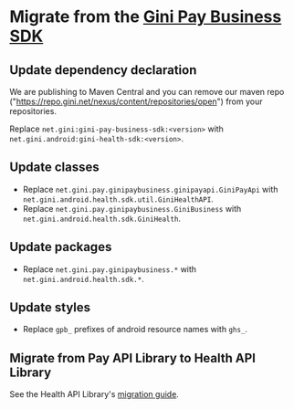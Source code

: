 # Migrate from the [Gini Pay Business SDK](https://github.com/gini/gini-pay-business-sdk-android)

## Update dependency declaration

We are publishing to Maven Central and you can remove our maven repo ("https://repo.gini.net/nexus/content/repositories/open") from your repositories.

Replace `net.gini:gini-pay-business-sdk:<version>` with `net.gini.android:gini-health-sdk:<version>`.

## Update classes

* Replace `net.gini.pay.ginipaybusiness.ginipayapi.GiniPayApi` with `net.gini.android.health.sdk.util.GiniHealthAPI`.
* Replace `net.gini.pay.ginipaybusiness.GiniBusiness` with `net.gini.android.health.sdk.GiniHealth`.

## Update packages

* Replace `net.gini.pay.ginipaybusiness.*` with `net.gini.android.health.sdk.*`.

## Update styles

* Replace `gpb_` prefixes of android resource names with `ghs_`.

## Migrate from Pay API Library to Health API Library

See the Health API Library's [migration guide](../health-api-library/migrate-from-pay-api-lib.md).
